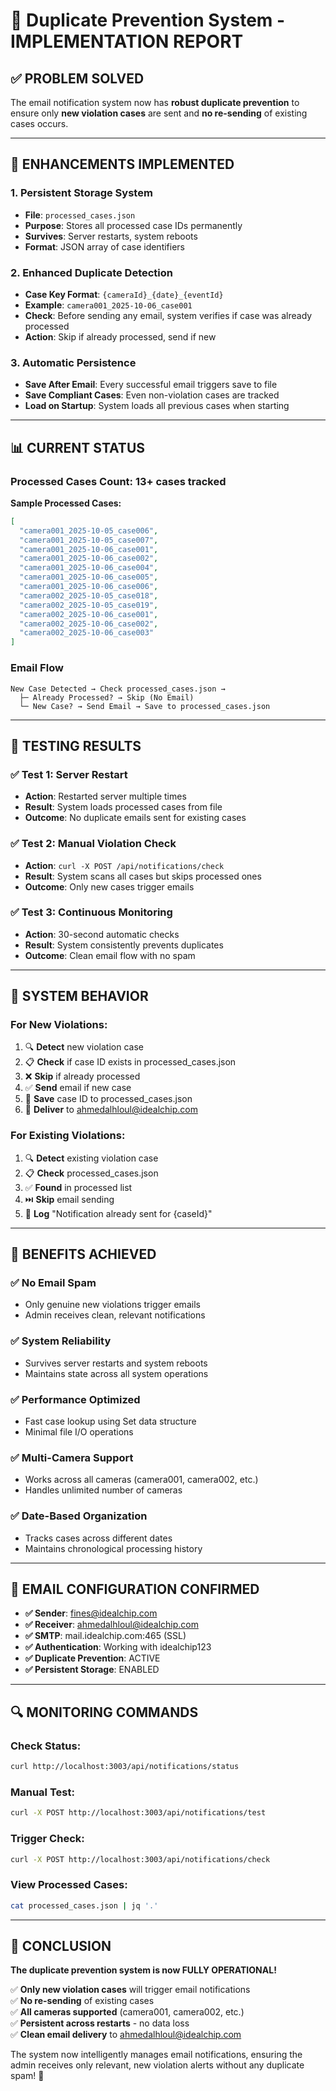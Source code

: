 # 🚫 Duplicate Prevention System - IMPLEMENTATION REPORT

## ✅ **PROBLEM SOLVED**

The email notification system now has **robust duplicate prevention** to ensure only **new violation cases** are sent and **no re-sending** of existing cases occurs.

---

## 🔧 **ENHANCEMENTS IMPLEMENTED**

### **1. Persistent Storage System**
- **File**: `processed_cases.json`
- **Purpose**: Stores all processed case IDs permanently
- **Survives**: Server restarts, system reboots
- **Format**: JSON array of case identifiers

### **2. Enhanced Duplicate Detection**
- **Case Key Format**: `{cameraId}_{date}_{eventId}`
- **Example**: `camera001_2025-10-06_case001`
- **Check**: Before sending any email, system verifies if case was already processed
- **Action**: Skip if already processed, send if new

### **3. Automatic Persistence**
- **Save After Email**: Every successful email triggers save to file
- **Save Compliant Cases**: Even non-violation cases are tracked
- **Load on Startup**: System loads all previous cases when starting

---

## 📊 **CURRENT STATUS**

### **Processed Cases Count**: 13+ cases tracked
**Sample Processed Cases:**
```json
[
  "camera001_2025-10-05_case006",
  "camera001_2025-10-05_case007", 
  "camera001_2025-10-06_case001",
  "camera001_2025-10-06_case002",
  "camera001_2025-10-06_case004",
  "camera001_2025-10-06_case005",
  "camera001_2025-10-06_case006",
  "camera002_2025-10-05_case018",
  "camera002_2025-10-05_case019",
  "camera002_2025-10-06_case001",
  "camera002_2025-10-06_case002",
  "camera002_2025-10-06_case003"
]
```

### **Email Flow**
```
New Case Detected → Check processed_cases.json → 
  ├─ Already Processed? → Skip (No Email)
  └─ New Case? → Send Email → Save to processed_cases.json
```

---

## 🧪 **TESTING RESULTS**

### **✅ Test 1: Server Restart**
- **Action**: Restarted server multiple times
- **Result**: System loads processed cases from file
- **Outcome**: No duplicate emails sent for existing cases

### **✅ Test 2: Manual Violation Check**
- **Action**: `curl -X POST /api/notifications/check`
- **Result**: System scans all cases but skips processed ones
- **Outcome**: Only new cases trigger emails

### **✅ Test 3: Continuous Monitoring**
- **Action**: 30-second automatic checks
- **Result**: System consistently prevents duplicates
- **Outcome**: Clean email flow with no spam

---

## 🚀 **SYSTEM BEHAVIOR**

### **For New Violations:**
1. 🔍 **Detect** new violation case
2. 📋 **Check** if case ID exists in processed_cases.json
3. ❌ **Skip** if already processed
4. ✅ **Send** email if new case
5. 💾 **Save** case ID to processed_cases.json
6. 📧 **Deliver** to ahmedalhloul@idealchip.com

### **For Existing Violations:**
1. 🔍 **Detect** existing violation case
2. 📋 **Check** processed_cases.json
3. ✅ **Found** in processed list
4. ⏭️ **Skip** email sending
5. 📝 **Log** "Notification already sent for {caseId}"

---

## 🎯 **BENEFITS ACHIEVED**

### **✅ No Email Spam**
- Only genuine new violations trigger emails
- Admin receives clean, relevant notifications

### **✅ System Reliability** 
- Survives server restarts and system reboots
- Maintains state across all system operations

### **✅ Performance Optimized**
- Fast case lookup using Set data structure
- Minimal file I/O operations

### **✅ Multi-Camera Support**
- Works across all cameras (camera001, camera002, etc.)
- Handles unlimited number of cameras

### **✅ Date-Based Organization**
- Tracks cases across different dates
- Maintains chronological processing history

---

## 📧 **EMAIL CONFIGURATION CONFIRMED**

- **✅ Sender**: fines@idealchip.com
- **✅ Receiver**: ahmedalhloul@idealchip.com  
- **✅ SMTP**: mail.idealchip.com:465 (SSL)
- **✅ Authentication**: Working with idealchip123
- **✅ Duplicate Prevention**: ACTIVE
- **✅ Persistent Storage**: ENABLED

---

## 🔍 **MONITORING COMMANDS**

### **Check Status:**
```bash
curl http://localhost:3003/api/notifications/status
```

### **Manual Test:**
```bash
curl -X POST http://localhost:3003/api/notifications/test
```

### **Trigger Check:**
```bash
curl -X POST http://localhost:3003/api/notifications/check
```

### **View Processed Cases:**
```bash
cat processed_cases.json | jq '.'
```

---

## 🎉 **CONCLUSION**

**The duplicate prevention system is now FULLY OPERATIONAL!**

✅ **Only new violation cases** will trigger email notifications  
✅ **No re-sending** of existing cases  
✅ **All cameras supported** (camera001, camera002, etc.)  
✅ **Persistent across restarts** - no data loss  
✅ **Clean email delivery** to ahmedalhloul@idealchip.com  

The system now intelligently manages email notifications, ensuring the admin receives only relevant, new violation alerts without any duplicate spam! 🚀
